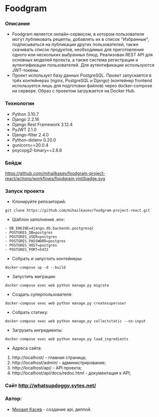# Foodgram

### Описание
- Foodgram является онлайн-сервисом, в котором пользователи могут публиковать рецепты, добавлять их в список "Избранные", подписываться на публикации других пользователей, также скачивать список продуктов, необходимых для приготовления одного или нескольких выбранных блюд. Реализован REST API для основных моделей проекта, а также система регистрации и аутентификации пользователей. Для аутентификации используются JWT-токены.
- Проект использует базу данных PostgreSQL. Проект запускается в трёх контейнерах (nginx, PostgreSQL и Django) (контейнер frontend используется лишь для подготовки файлов) через docker-compose на сервере. Образ с проектом загружается на Docker Hub.
### Технологии
- Python 3.10.7
- Django 2.2.16
- Django Rest Framework 3.12.4
- PyJWT 2.1.0
- Django-filter 2.4.0
- Python-dotenv 0.20.0
- gunicorn==20.0.4
- psycopg2-binary==2.8.6

### Бейдж

https://github.com/mihailkasev/foodgram-project-react/actions/workflows/foodgram.yml/badge.svg

### Запуск проекта 
- Клонируйте репозиторий:
```
git clone https://github.com/mihailkasev/foodgram-project-react.git
```
- Шаблон заполнения .env:
```
- DB_ENGINE=django.db.backends.postgresql
- POSTGRES_DB=postgres
- POSTGRES_USER=postgres
- POSTGRES_PASSWORD=postgres
- POSTGRES_HOST=postgres
- POSTGRES_PORT=5432
```
- Собрать и запустить контейнеры:
```
docker-compose up -d --build
```
- Запустить миграции:
```
docker-compose exec web python manage.py migrate
```
- Создать суперпользователя:
```
docker-compose exec web python manage.py createsuperuser
```
- Собрать статику:
```
docker-compose exec web python manage.py collectstatic --no-input
```
- Загрузить ингредиенты:
```
docker-compose exec web python manage.py load_ingredients
```
- Адреса сайта:
1) http://localhost/ - главная страница;
3) http://localhost/admin/ - администрирование;
4) http://localhost/api/ - API проекта;
5) http://localhost/api/docs/redoc.html - документация к API;

### Сайт http://whatsupdoggy.sytes.net/

### Автор:
- [Михаил Касев](https://github.com/mihailkasev/) - создание api, деплой.

